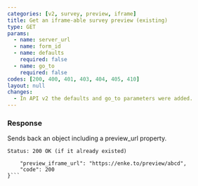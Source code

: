```yaml
---
categories: [v2, survey, preview, iframe]
title: Get an iframe-able survey preview (existing)
type: GET
params: 
  - name: server_url 
  - name: form_id
  - name: defaults
    required: false
  - name: go_to
    required: false
codes: [200, 400, 401, 403, 404, 405, 410]
layout: null
changes:
  - In API v2 the defaults and go_to parameters were added.
---
```


### Response

Sends back an object including a preview_url property.

```Status: 200 OK (if it already existed)```
```{
    "preview_iframe_url": "https://enke.to/preview/abcd",
    "code": 200
}```
